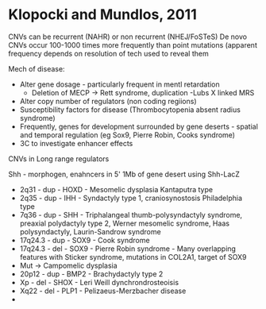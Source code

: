 # Klopocki and Mundlos, 2011
CNVs can be recurrent (NAHR) or non recurrent (NHEJ/FoSTeS)
De novo CNVs occur 100-1000 times more frequently than point mutations  (apparent frequency depends on resolution of tech used to reveal them

Mech of disease:
- Alter gene dosage - particularly frequent in mentl retardation
    - Deletion of MECP -> Rett syndrome, duplication -Lubs X linked MRS
- Alter copy number of regulators (non coding regiions)
- Susceptibility factors for disease (Thrombocytopenia absent radius syndrome)
- Frequently, genes for development surrounded by gene deserts - spatial and temporal regulation (eg Sox9, Pierre Robin, Cooks syndrome)
- 3C to investigate enhancer effects

CNVs in Long range regulators

Shh - morphogen, enahncers in 5' 1Mb of gene desert using Shh-LacZ

- 2q31 - dup - HOXD - Mesomelic dysplasia Kantaputra type
- 2q35 - dup - IHH  - Syndactyly type 1, craniosynostosis Philadelphia type
- 7q36 - dup - SHH - Triphalangeal thumb-polysyndactyly syndrome, preaxial polydactyly type 2, Werner mesomelic syndrome, Haas polysyndactyly, Laurin-Sandrow syndrome
- 17q24.3 - dup - SOX9 - Cook syndrome
- 17q24.3 - del - SOX9 - Pierre Robin syndrome
                      - Many overlapping features with Sticker syndrome, mutations in COL2A1, target of SOX9
- Mut -> Campomelic dysplasia
- 20p12 - dup - BMP2 - Brachydactyly type 2
- Xp - del - SHOX - Leri Weill dynchrondrosteoisis
- Xq22 - del - PLP1 - Pelizaeus-Merzbacher disease
- 
